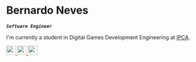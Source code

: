 # Bernardo Neves
***`Software Engineer`***

I'm currently a student in Digital Games Development Engineering at [IPCA](https://ipca.pt/en/).


<p align="left">
  <a href="https://www.linkedin.com/in/nevesdev/"><img  height="25" src="https://img.shields.io/badge/-Bernardo%20Neves-0A66C2?logo=linkedin&logoColor=white"/>
  <a href="https://leetcode.com/BernardoNeves/"><img  height="25" src="https://img.shields.io/badge/-Bernardo%20Neves-333333?logo=leetcode"/>
  <a href="https://discord.com/users/704291752588345354/"><img height="25" src="https://img.shields.io/badge/-Neves%231977-5865F2?logo=discord&logoColor=white"/>
</p>
  

 
<!--<img src="https://github-readme-stats.vercel.app/api?username=BernardoNeves&show_icons=true&hide_border=true&count_private=true&include_all_commits=false&theme=transparent&hide_rank=true"/>


<a href="https://github.com/BernardoNeves/AI_Exercises"><img width="278" src="https://denvercoder1-github-readme-stats.vercel.app/api/pin/?username=BernardoNeves&repo=AI_Exercises&theme=github_dark&hide_border=false&show_icons=true&show_description=true"/>
<a href="https://github.com/BernardoNeves/LeetCode"><img width="278" src="https://denvercoder1-github-readme-stats.vercel.app/api/pin/?username=BernardoNeves&repo=LeetCode&theme=github_dark&hide_border=false&show_icons=true&show_description=true"/>
  -->
